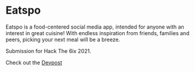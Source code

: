 # Eatspo

Eatspo is a food-centered social media app, intended for anyone with an interest in great cuisine! With endless inspiration from friends, families and peers, picking your next meal will be a breeze. 

Submission for Hack The 6ix 2021.
 
Check out the [Devpost](https://devpost.com/software/eatspo)
